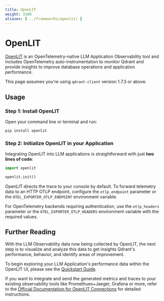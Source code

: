 ```yaml
---
title: OpenLIT
weight: 3100
aliases: [ ../frameworks/openlit/ ]
---
```


# OpenLIT

[OpenLIT](https://github.com/openlit/openlit) is an OpenTelemetry-native LLM Application Observability tool and includes OpenTelemetry auto-instrumentation to monitor Qdrant and provide insights to improve database operations and application performance.


This page assumes you're using `qdrant-client` version 1.7.3 or above.

## Usage

### Step 1: Install OpenLIT

Open your command line or terminal and run:

```bash
pip install openlit
```

### Step 2: Initialize OpenLIT in your Application
Integrating OpenLIT into LLM applications is straightforward with just **two lines of code**: 

```python
import openlit

openlit.init()
```

OpenLIT directs the trace to your console by default. To forward telemetry data to an HTTP OTLP endpoint, configure the `otlp_endpoint` parameter or the `OTEL_EXPORTER_OTLP_ENDPOINT` environment variable.

For OpenTelemetry backends requiring authentication, use the `otlp_headers` parameter or the `OTEL_EXPORTER_OTLP_HEADERS` environment variable with the required values.

## Further Reading

With the LLM Observability data now being collected by OpenLIT, the next step is to visualize and analyze this data to get insights Qdrant's performance, behavior, and identify areas of improvement.

To begin exploring your LLM Application's performance data within the OpenLIT UI, please see the [Quickstart Guide](https://docs.openlit.io/latest/quickstart).

If you want to integrate and send the generated metrics and traces to your existing observability tools like Promethues+Jaeger, Grafana or more, refer to the [Official Documentation for OpenLIT Connections](https://docs.openlit.io/latest/connections/intro) for detailed instructions.


